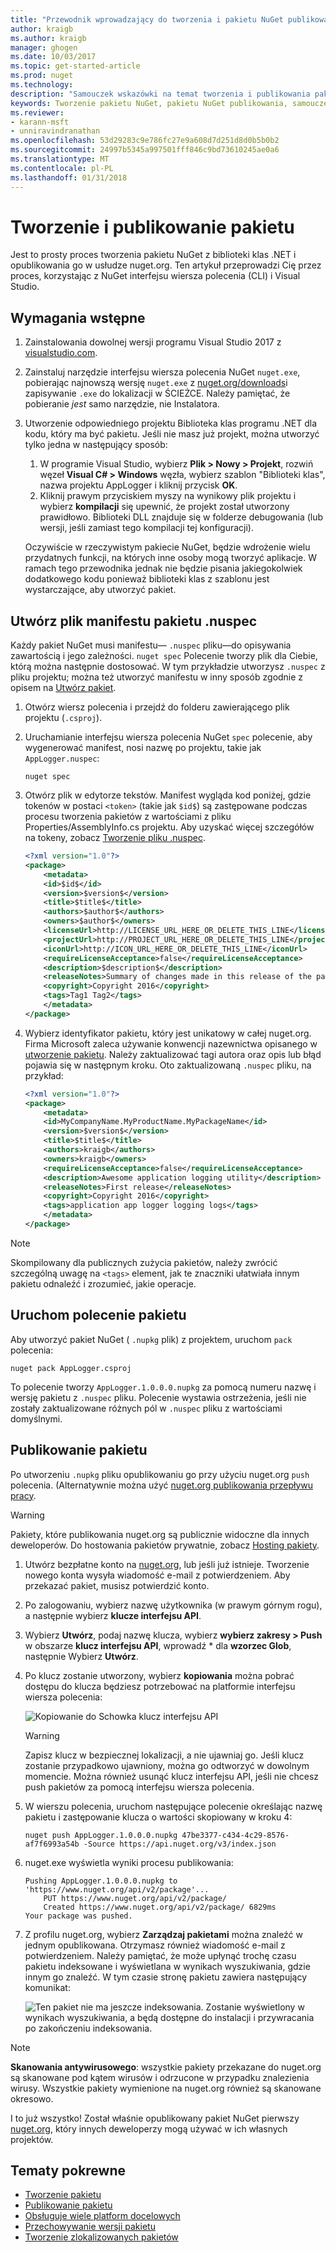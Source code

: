 ```yaml
---
title: "Przewodnik wprowadzający do tworzenia i pakietu NuGet publikowania | Dokumentacja firmy Microsoft"
author: kraigb
ms.author: kraigb
manager: ghogen
ms.date: 10/03/2017
ms.topic: get-started-article
ms.prod: nuget
ms.technology: 
description: "Samouczek wskazówki na temat tworzenia i publikowania pakietu NuGet przy użyciu interfejsu wiersza polecenia nuget.exe i Visual Studio."
keywords: Tworzenie pakietu NuGet, pakietu NuGet publikowania, samouczek NuGet
ms.reviewer:
- karann-msft
- unniravindranathan
ms.openlocfilehash: 53d29283c9e786fc27e9a608d7d251d8d0b5b0b2
ms.sourcegitcommit: 24997b5345a997501fff846c9bd73610245ae0a6
ms.translationtype: MT
ms.contentlocale: pl-PL
ms.lasthandoff: 01/31/2018
---
```

# <a name="create-and-publish-a-package"></a>Tworzenie i publikowanie pakietu

Jest to prosty proces tworzenia pakietu NuGet z biblioteki klas .NET i opublikowania go w usłudze nuget.org. Ten artykuł przeprowadzi Cię przez proces, korzystając z NuGet interfejsu wiersza polecenia (CLI) i Visual Studio.

## <a name="pre-requisites"></a>Wymagania wstępne

1. Zainstalowania dowolnej wersji programu Visual Studio 2017 z [visualstudio.com](https://www.visualstudio.com/).

1. Zainstaluj narzędzie interfejsu wiersza polecenia NuGet `nuget.exe`, pobierając najnowszą wersję `nuget.exe` z [nuget.org/downloads](https://nuget.org/downloads)i zapisywanie `.exe` do lokalizacji w ŚCIEŻCE. Należy pamiętać, że pobieranie *jest* samo narzędzie, nie Instalatora.

1. Utworzenie odpowiedniego projektu Biblioteka klas programu .NET dla kodu, który ma być pakietu. Jeśli nie masz już projekt, można utworzyć tylko jedna w następujący sposób:
    1. W programie Visual Studio, wybierz **Plik > Nowy > Projekt**, rozwiń węzeł **Visual C# > Windows** węzła, wybierz szablon "Biblioteki klas", nazwa projektu AppLogger i kliknij przycisk **OK**.
    1. Kliknij prawym przyciskiem myszy na wynikowy plik projektu i wybierz **kompilacji** się upewnić, że projekt został utworzony prawidłowo. Biblioteki DLL znajduje się w folderze debugowania (lub wersji, jeśli zamiast tego kompilacji tej konfiguracji).

    Oczywiście w rzeczywistym pakiecie NuGet, będzie wdrożenie wielu przydatnych funkcji, na których inne osoby mogą tworzyć aplikacje. W ramach tego przewodnika jednak nie będzie pisania jakiegokolwiek dodatkowego kodu ponieważ biblioteki klas z szablonu jest wystarczające, aby utworzyć pakiet.

## <a name="create-the-nuspec-package-manifest-file"></a>Utwórz plik manifestu pakietu .nuspec

Każdy pakiet NuGet musi manifestu&mdash; `.nuspec` pliku&mdash;do opisywania zawartością i jego zależności. `nuget spec` Polecenie tworzy plik dla Ciebie, którą można następnie dostosować. W tym przykładzie utworzysz `.nuspec` z pliku projektu; można też utworzyć manifestu w inny sposób zgodnie z opisem na [Utwórz pakiet](../create-packages/creating-a-package.md).

1. Otwórz wiersz polecenia i przejdź do folderu zawierającego plik projektu (`.csproj`).

1. Uruchamianie interfejsu wiersza polecenia NuGet `spec` polecenie, aby wygenerować manifest, nosi nazwę po projektu, takie jak `AppLogger.nuspec`:

    ```cli
    nuget spec
    ```

1. Otwórz plik w edytorze tekstów. Manifest wygląda kod poniżej, gdzie tokenów w postaci `<token>` (takie jak `$id$`) są zastępowane podczas procesu tworzenia pakietów z wartościami z pliku Properties/AssemblyInfo.cs projektu. Aby uzyskać więcej szczegółów na tokeny, zobacz [Tworzenie pliku .nuspec](../create-packages/creating-a-package.md#creating-the-nuspec-file).

    ```xml
    <?xml version="1.0"?>
    <package>
        <metadata>
        <id>$id$</id>
        <version>$version$</version>
        <title>$title$</title>
        <authors>$author$</authors>
        <owners>$author$</owners>
        <licenseUrl>http://LICENSE_URL_HERE_OR_DELETE_THIS_LINE</licenseUrl>
        <projectUrl>http://PROJECT_URL_HERE_OR_DELETE_THIS_LINE</projectUrl>
        <iconUrl>http://ICON_URL_HERE_OR_DELETE_THIS_LINE</iconUrl>
        <requireLicenseAcceptance>false</requireLicenseAcceptance>
        <description>$description$</description>
        <releaseNotes>Summary of changes made in this release of the package.</releaseNotes>
        <copyright>Copyright 2016</copyright>
        <tags>Tag1 Tag2</tags>
        </metadata>
    </package>
    ```

1. Wybierz identyfikator pakietu, który jest unikatowy w całej nuget.org. Firma Microsoft zaleca używanie konwencji nazewnictwa opisanego w [utworzenie pakietu](../create-packages/creating-a-package.md#choosing-a-unique-package-identifier-and-setting-the-version-number). Należy zaktualizować tagi autora oraz opis lub błąd pojawia się w następnym kroku. Oto zaktualizowaną `.nuspec` pliku, na przykład:

    ```xml
    <?xml version="1.0"?>
    <package>
        <metadata>
        <id>MyCompanyName.MyProductName.MyPackageName</id>
        <version>$version$</version>
        <title>$title$</title>
        <authors>kraigb</authors>
        <owners>kraigb</owners>
        <requireLicenseAcceptance>false</requireLicenseAcceptance>
        <description>Awesome application logging utility</description>
        <releaseNotes>First release</releaseNotes>
        <copyright>Copyright 2016</copyright>
        <tags>application app logger logging logs</tags>
        </metadata>
    </package>
    ```

> [!Note]
> Skompilowany dla publicznych zużycia pakietów, należy zwrócić szczególną uwagę na `<tags>` element, jak te znaczniki ułatwiała innym pakietu odnaleźć i zrozumieć, jakie operacje.

## <a name="run-the-pack-command"></a>Uruchom polecenie pakietu

Aby utworzyć pakiet NuGet ( `.nupkg` plik) z projektem, uruchom `pack` polecenia:

```cli
nuget pack AppLogger.csproj
```

To polecenie tworzy `AppLogger.1.0.0.0.nupkg` za pomocą numeru nazwę i wersję pakietu z `.nuspec` pliku. Polecenie wystawia ostrzeżenia, jeśli nie zostały zaktualizowane różnych pól w `.nuspec` pliku z wartościami domyślnymi.

## <a name="publish-the-package"></a>Publikowanie pakietu

Po utworzeniu `.nupkg` pliku opublikowaniu go przy użyciu nuget.org `push` polecenia. (Alternatywnie można użyć [nuget.org publikowania przepływu pracy](../create-packages/publish-a-package.md#publish-to-nugetorg).

> [!Warning]
> Pakiety, które publikowania nuget.org są publicznie widoczne dla innych deweloperów. Do hostowania pakietów prywatnie, zobacz [Hosting pakiety](../hosting-packages/overview.md).

1. Utwórz bezpłatne konto na [nuget.org](https://www.nuget.org/users/account/LogOn?returnUrl=%2F), lub jeśli już istnieje. Tworzenie nowego konta wysyła wiadomość e-mail z potwierdzeniem. Aby przekazać pakiet, musisz potwierdzić konto.

1. Po zalogowaniu, wybierz nazwę użytkownika (w prawym górnym rogu), a następnie wybierz **klucze interfejsu API**.

1. Wybierz **Utwórz**, podaj nazwę klucza, wybierz **wybierz zakresy > Push** w obszarze **klucz interfejsu API**, wprowadź * dla **wzorzec Glob**, następnie Wybierz **Utwórz**.

1. Po klucz zostanie utworzony, wybierz **kopiowania** można pobrać dostępu do klucza będziesz potrzebować na platformie interfejsu wiersza polecenia:

    ![Kopiowanie do Schowka klucz interfejsu API](media/QS_Create-02-APIKey.png)

    > [!Warning]
    > Zapisz klucz w bezpiecznej lokalizacji, a nie ujawniaj go. Jeśli klucz zostanie przypadkowo ujawniony, można go odtworzyć w dowolnym momencie. Można również usunąć klucz interfejsu API, jeśli nie chcesz push pakietów za pomocą interfejsu wiersza polecenia.

1. W wierszu polecenia, uruchom następujące polecenie określając nazwę pakietu i zastępowanie klucza o wartości skopiowany w kroku 4:

    ```cli
    nuget push AppLogger.1.0.0.0.nupkg 47be3377-c434-4c29-8576-af7f6993a54b -Source https://api.nuget.org/v3/index.json
    ```

1. nuget.exe wyświetla wyniki procesu publikowania:

    ```output
    Pushing AppLogger.1.0.0.0.nupkg to 'https://www.nuget.org/api/v2/package'...
        PUT https://www.nuget.org/api/v2/package/
        Created https://www.nuget.org/api/v2/package/ 6829ms
    Your package was pushed. 
    ```

1. Z profilu nuget.org, wybierz **Zarządzaj pakietami** można znaleźć w jednym opublikowana. Otrzymasz również wiadomość e-mail z potwierdzeniem. Należy pamiętać, że może upłynąć trochę czasu pakietu indeksowane i wyświetlana w wynikach wyszukiwania, gdzie innym go znaleźć. W tym czasie stronę pakietu zawiera następujący komunikat:

    ![Ten pakiet nie ma jeszcze indeksowania. Zostanie wyświetlony w wynikach wyszukiwania, a będą dostępne do instalacji i przywracania po zakończeniu indeksowania.](media/QS_Create-03-NotIndexed.png)

> [!Note]
> **Skanowania antywirusowego**: wszystkie pakiety przekazane do nuget.org są skanowane pod kątem wirusów i odrzucone w przypadku znalezienia wirusy. Wszystkie pakiety wymienione na nuget.org również są skanowane okresowo.

I to już wszystko! Został właśnie opublikowany pakiet NuGet pierwszy [nuget.org](https://www.nuget.org/), który innych deweloperzy mogą używać w ich własnych projektów.

## <a name="related-topics"></a>Tematy pokrewne

- [Tworzenie pakietu](../create-packages/creating-a-package.md)
- [Publikowanie pakietu](../create-packages/publish-a-package.md)
- [Obsługuje wiele platform docelowych](../create-packages/supporting-multiple-target-frameworks.md)
- [Przechowywanie wersji pakietu](../reference/package-versioning.md)
- [Tworzenie zlokalizowanych pakietów](../create-packages/creating-localized-packages.md)
